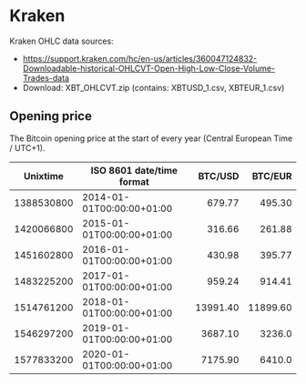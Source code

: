 # Kraken
Kraken OHLC data sources:
- https://support.kraken.com/hc/en-us/articles/360047124832-Downloadable-historical-OHLCVT-Open-High-Low-Close-Volume-Trades-data
- Download: XBT_OHLCVT.zip (contains: XBTUSD_1.csv, XBTEUR_1.csv)

## Opening price
The Bitcoin opening price at the start of every year (Central European Time / UTC+1).

| Unixtime   | ISO 8601 date/time format | BTC/USD   | BTC/EUR   |
|------------|---------------------------|----------:|----------:|
| 1388530800 | 2014-01-01T00:00:00+01:00 |    679.77 |    495.30 |
| 1420066800 | 2015-01-01T00:00:00+01:00 |    316.66 |    261.88 |
| 1451602800 | 2016-01-01T00:00:00+01:00 |    430.98 |    395.77 |
| 1483225200 | 2017-01-01T00:00:00+01:00 |    959.24 |    914.41 |
| 1514761200 | 2018-01-01T00:00:00+01:00 |  13991.40 |  11899.60 |
| 1546297200 | 2019-01-01T00:00:00+01:00 |   3687.10 |    3236.0 |
| 1577833200 | 2020-01-01T00:00:00+01:00 |   7175.90 |    6410.0 |
